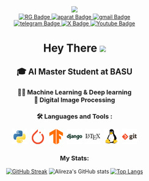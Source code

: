 
<div align='center'>
<div id="header" align="center">
  <img src="https://media.giphy.com/media/M9gbBd9nbDrOTu1Mqx/giphy.gif" width="100"/>
</div>

<div id="badges" align='center'>
  <a href="your-linkedin-UR">
    <img src="https://img.shields.io/badge/ResearchGate-white?style=for-the-badge&logo=Reseachgate&logoColor=black" alt="RG Badge"/>
  </a>
  <a href="your-linkedin-UR">
    <img src="https://img.shields.io/badge/Aparat-red?style=for-the-badge&logo=Aparat&logoColor=white" alt="aparat Badge"/>
  </a>
  <a href="your-linkedin-UR">
    <img src="https://img.shields.io/badge/Gmail-red?style=for-the-badge&logo=Gmail&logoColor=white" alt="gmail Badge"/>
  </a>
</br>
  <a href="your-linkedin-UR">
    <img src="https://img.shields.io/badge/Telegram-blue?style=for-the-badge&logo=Telegram&logoColor=white" alt="telegram Badge"/>
  </a>
  <a href="your-linkedin-UR">
    <img src="https://img.shields.io/badge/Twitter-black?style=for-the-badge&logo=X&logoColor=white" alt="X Badge"/>
  </a>
  <a href="your-youtube-URL">
    <img src="https://img.shields.io/badge/YouTube-red?style=for-the-badge&logo=youtube&logoColor=white" alt="Youtube Badge"/>
  </a>
</br>
</div>

<h1>
  Hey There
  <img src="https://media.giphy.com/media/hvRJCLFzcasrR4ia7z/giphy.gif" width="30px"/>
</h1>
<h2>
  🎓 AI Master Student at BASU 
</h2>
<h3>
  👨‍💻 Machine Learning & Deep learning
  </br>
  🎯 Digital Image Processing 
</h3>

### :hammer_and_wrench: Languages and Tools :
<div>
  <img src="https://github.com/devicons/devicon/blob/master/icons/python/python-original.svg" title="Python" alt="Python" width="40" height="40"/>&nbsp;
  <img src="https://github.com/devicons/devicon/blob/master/icons/pytorch/pytorch-original.svg" title="Pytorch" alt="Pytorch" width="40" height="40"/>&nbsp;
  <img src="https://github.com/devicons/devicon/blob/master/icons/tensorflow/tensorflow-original.svg" title="tf" alt="tf" width="40" height="40"/>&nbsp;
  <img src="https://github.com/devicons/devicon/blob/master/icons/django/django-plain-wordmark.svg" title="django" alt="django" width="40" height="40"/>&nbsp;
  <img src="https://github.com/devicons/devicon/blob/master/icons/latex/latex-original.svg" title="latex" alt="latex" width="40" height="40"/>&nbsp;
  <img src="https://github.com/devicons/devicon/blob/master/icons/linux/linux-original.svg" title="linux" alt="linux" width="40" height="40"/>&nbsp;
  <img src="https://github.com/devicons/devicon/blob/master/icons/git/git-original-wordmark.svg" title="Git" **alt="Git" width="40" height="40"/>
</div>

### My Stats:
[![GitHub Streak](https://streak-stats.demolab.com?user=allirezamaleki&theme=iceberg&hide_border=true)](https://git.io/streak-stats)
![Alireza's GitHub stats](https://github-readme-stats.vercel.app/api?username=allirezamaleki&show_icons=true&theme=highcontrast)
[![Top Langs](https://github-readme-stats.vercel.app/api/top-langs/?username=allirezamaleki&layout=compact&theme=vision-friendly-dark)](https://github.com/allirezamaleki/github-readme-stats)

</div>
